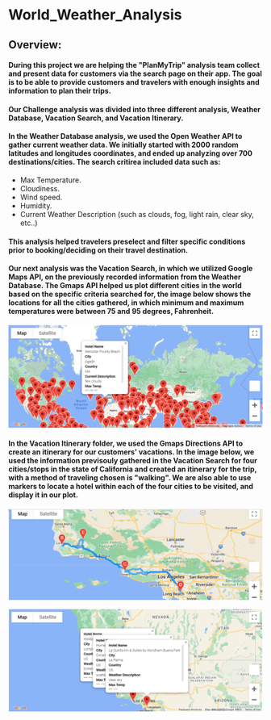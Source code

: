 # World_Weather_Analysis

## Overview:

#### During this project we are helping the "PlanMyTrip" analysis team collect and present data for customers via the search page on their app. The goal is to be able to provide customers and travelers with enough insights and information to plan their trips.
#### Our Challenge analysis was divided into three different analysis, Weather Database, Vacation Search, and Vacation Itinerary.


#### In the Weather Database analysis, we used the Open Weather API to gather current weather data. We initially started with 2000 random latitudes and longitudes coordinates, and ended up analyzing over 700 destinations/cities. The search critirea included data such as:

* Max Temperature.
* Cloudiness.
* Wind speed.
* Humidity.
* Current Weather Description (such as clouds, fog, light rain, clear sky, etc..)

#### This analysis helped travelers preselect and filter specific conditions prior to booking/deciding on their travel destination.


#### Our next analysis was the Vacation Search, in which we utilized Google Maps API, on the previously recorded information from the Weather Database. The Gmaps API helped us plot different cities in the world based on the specific criteria searched for, the image below shows the locations for all the cities gathered, in which minimum and maximum temperatures were between 75 and 95 degrees, Fahrenheit.

![](Vacation_Search/WeatherPy_vacation_map.PNG)


#### In the Vacation Itinerary folder, we used the Gmaps Directions API to create an itinerary for our customers' vacations. In the image below, we used the information previsouly gathered in the Vacation Search for four cities/stops in the state of California and created an itinerary for the trip, with a method of traveling chosen is "walking". We are also able to use markers to locate a hotel within each of the four cities to be visited, and display it in our plot.

![](Vacation_Itinerary/WeatherPy_travel_map.PNG)

![](Vacation_Itinerary/CaptureWeatherPy_travel_map_markers.PNG)